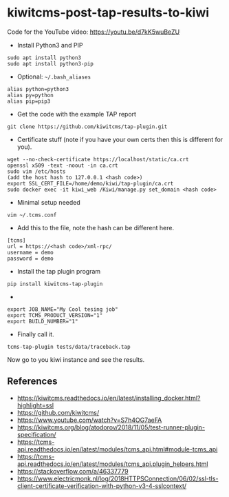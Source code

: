 # kiwitcms-post-tap-results-to-kiwi
Code for the YouTube video: https://youtu.be/d7kK5wuBeZU

- Install Python3 and PIP
```
sudo apt install python3
sudo apt install python3-pip
```

- Optional: ```~/.bash_aliases```
```
alias python=python3
alias py=python
alias pip=pip3
```

- Get the code with the example TAP report
```
git clone https://github.com/kiwitcms/tap-plugin.git
```

- Certificate stuff (note if you have your own certs then this is different for you).
```
wget --no-check-certificate https://localhost/static/ca.crt
openssl x509 -text -noout -in ca.crt 
sudo vim /etc/hosts
(add the host hash to 127.0.0.1 <hash code>)
export SSL_CERT_FILE=/home/demo/kiwi/tap-plugin/ca.crt 
sudo docker exec -it kiwi_web /Kiwi/manage.py set_domain <hash code>
```

- Minimal setup needed
```
vim ~/.tcms.conf
```
- Add this to the file, note the hash can be different here.
```
[tcms]
url = https://<hash code>/xml-rpc/
username = demo
password = demo
```

- Install the tap plugin program
```
pip install kiwitcms-tap-plugin
```
- 
```
export JOB_NAME="My Cool tesing job"
export TCMS_PRODUCT_VERSION="1"
export BUILD_NUMBER="1"
```
- Finally call it. 
```
tcms-tap-plugin tests/data/traceback.tap 
```
Now go to you kiwi instance and see the results.

## References
- https://kiwitcms.readthedocs.io/en/latest/installing_docker.html?highlight=ssl
- https://github.com/kiwitcms/
- https://www.youtube.com/watch?v=S7h4OG7aeFA
- https://kiwitcms.org/blog/atodorov/2018/11/05/test-runner-plugin-specification/
- https://tcms-api.readthedocs.io/en/latest/modules/tcms_api.html#module-tcms_api
- https://tcms-api.readthedocs.io/en/latest/modules/tcms_api.plugin_helpers.html
- https://stackoverflow.com/a/46337779
- https://www.electricmonk.nl/log/2018HTTPSConnection/06/02/ssl-tls-client-certificate-verification-with-python-v3-4-sslcontext/
